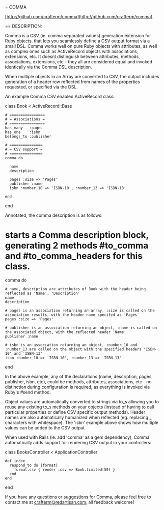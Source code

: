 = COMMA

[http://github.com/crafterm/comma](http://github.com/crafterm/comma)

== DESCRIPTION:

Comma is a CSV (ie. comma separated values) generation extension for Ruby objects, that lets you seamlessly define a CSV output format via a small DSL. Comma works well on pure Ruby objects with attributes, as well as complex ones such as ActiveRecord objects with associations, extensions, etc. It doesnt distinguish between attributes, methods, associations, extensions, etc - they all are considered equal and invoked identically via the Comma DSL description.

When multiple objects in an Array are converted to CSV, the output includes generation of a header row reflected from names of the properties requested, or specified via the DSL.

An example Comma CSV enabled ActiveRecord class:

  class Book < ActiveRecord::Base
  
    # ================
    # = Associations =
    # ================
    has_many   :pages
    has_one    :isbn
    belongs_to :publisher
  
    # ===============
    # = CSV support =
    # ===============
    comma do

      name
      description
    
      pages :size => 'Pages'
      publisher :name
      isbn :number_10 => 'ISBN-10', :number_13 => 'ISBN-13'
      
    end

  end

Annotated, the comma description is as follows:

  # starts a Comma description block, generating 2 methods #to_comma and #to_comma_headers for this class.
  comma do

    # name, description are attributes of Book with the header being reflected as 'Name', 'Description'
    name
    description
  
    # pages is an association returning an array, :size is called on the association results, with the header name specifed as 'Pages'
    pages :size => 'Pages'
    
    # publisher is an association returning an object, :name is called on the associated object, with the reflected header 'Name'
    publisher :name
    
    # isbn is an association returning an object, :number_10 and :number_13 are called on the object with the specified headers 'ISBN-10' and 'ISBN-13'
    isbn :number_10 => 'ISBN-10', :number_13 => 'ISBN-13'
    
  end
  
In the above example, any of the declarations (name, description, pages, publisher, isbn, etc), could be methods, attributes, associations, etc - no distinction during configuration is required, as everything is invoked via Ruby's #send method.

Object values are automatically converted to strings via to_s allowing you to reuse any existing to_s methods on your objects (instead of having to call particular properties or define CSV specific output methods). Header names are also automatically humanized when reflected (eg. replacing _ characters with whitespace). The 'isbn' example above shows how multiple values can be added to the CSV output.

When used with Rails (ie. add 'comma' as a gem dependency), Comma automatically adds support for rendering CSV output in your controllers:

  class BooksController < ApplicationController

    def index
      respond_to do |format|
        format.csv { render :csv => Book.limited(50) }
      end
    end

  end

If you have any questions or suggestions for Comma, please feel free to contact me at crafterm@redartisan.com, all feedback welcome!
